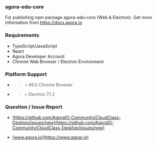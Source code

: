 ### agora-edu-core

For publishing npm package agora-edu-core (Web & Electron). Get more information from https://docs.agora.io

### Requirements

- TypeScript/JavaScript
- React
- Agora Developer Account
- Chrome Web Browser / Electron Environment

### Platform Support

- > = 66.0 Chrome Browser
- > = Electron 7.1.2

### Question / Issue Report

- [https://github.com/AgoraIO-Community/CloudClass-Desktop/issues/new](https://github.com/AgoraIO-Community/CloudClass-Desktop/issues/new)

- [www.agora.io](https://www.agoar.io)
